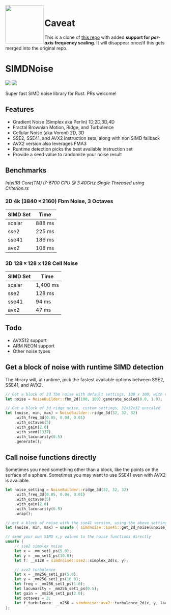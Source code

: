 <img align="left" width="120" src="https://raw.githubusercontent.com/jackmott/rust-simd-noise/master/logo.jpg"/>

# Caveat

This is a clone of [this repo](https://github.com/jackmott/rust-simd-noise) with added **support for *per-axis* frequency scaling**. It will disappear once/if this gets merged into the original repo.

# SIMDNoise
[![](https://img.shields.io/crates/v/simdnoise.svg)](https://crates.io/crates/simdnoise) [![](https://docs.rs/simdnoise/badge.svg)](https://docs.rs/simdnoise)

Super fast SIMD noise library for Rust. PRs welcome!

## Features

* Gradient Noise (Simplex aka Perlin) 1D,2D,3D,4D
* Fractal Brownian Motion, Ridge, and Turbulence
* Cellular Noise (aka Voroni) 2D, 3D
* SSE2, SSE41, and AVX2 instruction sets, along with non SIMD fallback
* AVX2 version also leverages FMA3
* Runtime detection picks the best available instruction set
* Provide a seed value to randomize your noise result

## Benchmarks
*Intel(R) Core(TM) i7-6700 CPU @ 3.40GHz*
*Single Threaded*
*using Criterion.rs*

### 2D 4k (3840 × 2160)  Fbm Noise, 3 Octaves

| SIMD Set | Time |
|----------|------|
| scalar|  888 ms|
| sse2  |  225 ms|
| sse41 |  186 ms|
| avx2  |  108 ms|

### 3D 128 × 128 x 128  Cell Noise

| SIMD Set | Time |
|----------|------|
| scalar|  1,400 ms|
| sse2  |    128 ms|
| sse41 |     94 ms|
| avx2  |     47 ms|


## Todo

* AVX512 support
* ARM NEON support
* Other noise types

## Get a block of noise with runtime SIMD detection

The library will, at runtime, pick the fastest available options between SSE2, SSE41, and AVX2.

```rust
// Get a block of 2d fbm noise with default settings, 100 x 100, with values scaled to the range [0,1]
let noise = NoiseBuilder::fbm_2d(100, 100).generate_scaled(0.0, 1.0);

// Get a block of 3d ridge noise, custom settings, 32x32x32 unscaled
let (noise, min, max) = NoiseBuilder::ridge_3d(32, 32, 32)
    .with_freq_3d(0.05, 0.04, 0.01)
    .with_octaves(5)
    .with_gain(2.0)
    .with_seed(1337)
    .with_lacunarity(0.5)
    .generate();
```

## Call noise functions directly
Sometimes you need something other than a block, like the points on the surface of a sphere.
Sometimes you may want to use SSE41 even with AVX2 is available.

```rust
let noise_setting = NoiseBuilder::ridge_3d(32, 32, 32)
    .with_freq_3d(0.05, 0.04, 0.01)
    .with_octaves(5)
    .with_gain(2.0)
    .with_lacunarity(0.5)
    .wrap();

// get a block of noise with the sse41 version, using the above settings
let (noise, min, max) = unsafe { simdnoise::sse41::get_2d_noise(&noise_setting) };

// send your own SIMD x,y values to the noise functions directly
unsafe {
    // sse2 simplex noise
    let x = _mm_set1_ps(5.0);
    let y = _mm_set1_ps(10.0);
    let f: __m128 = simdnoise::sse2::simplex_2d(x, y);

    // avx2 turbulence
    let x = _mm256_set1_ps(5.0);
    let y = _mm256_set1_ps(10.0);
    let freq = _mm256_set1_ps(1.0);
    let lacunarity = _mm256_set1_ps(0.5);
    let gain = _mm256_set1_ps(2.0);
    let octaves = 3;
    let f_turbulence: __m256 = simdnoise::avx2::turbulence_2d(x, y, lacunarity, gain, octaves);
};

```

